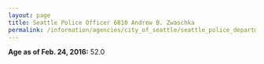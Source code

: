 ```yaml
---
layout: page
title: Seattle Police Officer 6810 Andrew B. Zwaschka
permalink: /information/agencies/city_of_seattle/seattle_police_department/copbook/6810/
---
```


**Age as of Feb. 24, 2016:** 52.0
